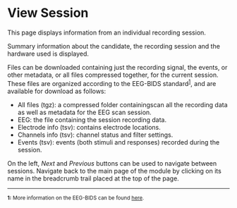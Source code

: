 # View Session

This page displays information from an individual recording session.

Summary information about the candidate, the recording session and the hardware used is displayed.

Files can be downloaded containing just the recording signal, the events, or other metadata, or all files compressed together, for the current session. These files are organized according to the EEG-BIDS standard<sup id="1">[1](#f1)</sup>, and are available for download as follows:

- All files (tgz): a compressed folder containingscan all the recording data as well as metadata for the EEG scan session.
- EEG: the file containing the session recording data.    
- Electrode info (tsv): contains electrode locations.    
- Channels info (tsv): channel status and filter settings.    
- Events (tsv): events (both stimuli and responses) recorded during the session.   

On the left, *Next* and *Previous* buttons can be used to navigate between sessions. Navigate back to the main page of the module by clicking on its name in the breadcrumb trail placed at the top of the page.
___
<sup> <b id="f1">1:</b> More information on the EEG-BIDS can be found [here](https://www.nature.com/articles/s41597-019-0104-8). </sup>
